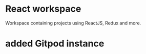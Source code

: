 # React workspace
Workspace containing projects using ReactJS, Redux and more.

# added Gitpod instance
